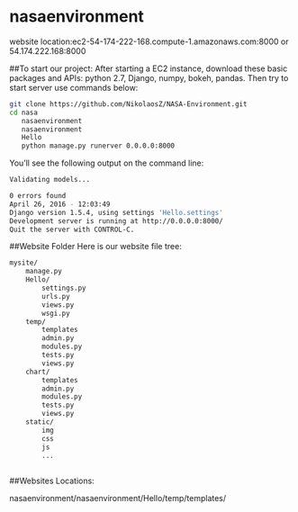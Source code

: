 # nasaenvironment

website location:ec2-54-174-222-168.compute-1.amazonaws.com:8000 or 54.174.222.168:8000

##To start our project:
After starting a EC2 instance, download these basic packages and APIs: python 2.7, Django, numpy, bokeh, pandas.
Then try to start server use commands below:
```sh
git clone https://github.com/NikolaosZ/NASA-Environment.git
cd nasa
   nasaenvironment
   nasaenvironment
   Hello
   python manage.py runerver 0.0.0.0:8000
```
You’ll see the following output on the command line:
```sh
Validating models...

0 errors found
April 26, 2016 - 12:03:49
Django version 1.5.4, using settings 'Hello.settings'
Development server is running at http://0.0.0.0:8000/
Quit the server with CONTROL-C.
```
##Website Folder
Here is our website file tree:
```sh
mysite/
    manage.py
    Hello/
        settings.py	
        urls.py
        views.py
        wsgi.py
    temp/
        templates
        admin.py
        modules.py
        tests.py
        views.py
    chart/
        templates
        admin.py
        modules.py
        tests.py
        views.py
    static/
        img
        css
        js
        ...
        
```

##Websites Locations:

nasaenvironment/nasaenvironment/Hello/temp/templates/



